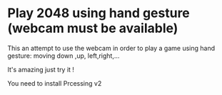 # Play 2048 using hand gesture (webcam must be available) 

This an attempt to use the webcam in order to play a game using hand gesture: moving down ,up, left,right,...


It's amazing just try it !

You need to install Prcessing v2

